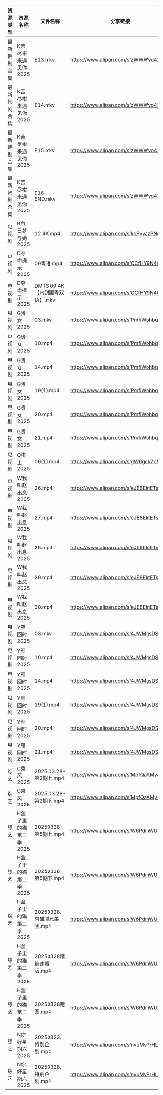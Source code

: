 | 资源类型   | 资源名称          | 文件名称                   | 分享链接                                 | 更新时间                |
| ------ | ------------- | ---------------------- | ------------------------------------ | ------------------- |
| 最新韩剧合集 | K苦尽柑来遇见你2025  | E13.mkv                | https://www.alipan.com/s/zWWWvo41fu5 | 2025-03-28 18:06:14 |
| 最新韩剧合集 | K苦尽柑来遇见你2025  | E14.mkv                | https://www.alipan.com/s/zWWWvo41fu5 | 2025-03-28 18:06:14 |
| 最新韩剧合集 | K苦尽柑来遇见你2025  | E15.mkv                | https://www.alipan.com/s/zWWWvo41fu5 | 2025-03-28 18:06:14 |
| 最新韩剧合集 | K苦尽柑来遇见你2025  | E16 END.mkv            | https://www.alipan.com/s/zWWWvo41fu5 | 2025-03-28 18:06:14 |
| 电视剧    | B白日梦与她2025    | 12 4K.mp4              | https://www.alipan.com/s/koPyyazPNd1 | 2025-03-28 20:05:15 |
| 电视剧    | D夺命提示2025     | 09粤语.mp4               | https://www.alipan.com/s/CCfHY9N4QyX | 2025-03-28 08:05:32 |
| 电视剧    | D夺命提示2025     | DMTS 09 4K【内封国粤双语】.mkv | https://www.alipan.com/s/CCfHY9N4QyX | 2025-03-28 08:05:32 |
| 电视剧    | G贵女2025       | 03.mkv                 | https://www.alipan.com/s/PmfiWbhbqWJ | 2025-03-28 19:05:47 |
| 电视剧    | G贵女2025       | 10.mp4                 | https://www.alipan.com/s/PmfiWbhbqWJ | 2025-03-28 19:05:47 |
| 电视剧    | G贵女2025       | 14.mp4                 | https://www.alipan.com/s/PmfiWbhbqWJ | 2025-03-28 19:05:46 |
| 电视剧    | G贵女2025       | 19(1).mp4              | https://www.alipan.com/s/PmfiWbhbqWJ | 2025-03-28 19:05:46 |
| 电视剧    | G贵女2025       | 20.mp4                 | https://www.alipan.com/s/PmfiWbhbqWJ | 2025-03-28 19:05:46 |
| 电视剧    | G贵女2025       | 21.mp4                 | https://www.alipan.com/s/PmfiWbhbqWJ | 2025-03-28 19:05:46 |
| 电视剧    | Q棋士2025       | 06(1).mp4              | https://www.alipan.com/s/gW6gdk7eMKN | 2025-03-28 21:06:46 |
| 电视剧    | W我叫赵出息2025    | 26.mp4                 | https://www.alipan.com/s/eJE8EhtETs6 | 2025-03-28 19:07:14 |
| 电视剧    | W我叫赵出息2025    | 27.mp4                 | https://www.alipan.com/s/eJE8EhtETs6 | 2025-03-28 19:07:13 |
| 电视剧    | W我叫赵出息2025    | 28.mp4                 | https://www.alipan.com/s/eJE8EhtETs6 | 2025-03-28 19:07:13 |
| 电视剧    | W我叫赵出息2025    | 29.mp4                 | https://www.alipan.com/s/eJE8EhtETs6 | 2025-03-28 19:07:13 |
| 电视剧    | W我叫赵出息2025    | 30.mp4                 | https://www.alipan.com/s/eJE8EhtETs6 | 2025-03-28 19:07:13 |
| 电视剧    | Y雁回时2025      | 03.mkv                 | https://www.alipan.com/s/4JWMgsDShyg | 2025-03-28 19:07:49 |
| 电视剧    | Y雁回时2025      | 10.mp4                 | https://www.alipan.com/s/4JWMgsDShyg | 2025-03-28 19:07:49 |
| 电视剧    | Y雁回时2025      | 14.mp4                 | https://www.alipan.com/s/4JWMgsDShyg | 2025-03-28 19:07:49 |
| 电视剧    | Y雁回时2025      | 19(1).mp4              | https://www.alipan.com/s/4JWMgsDShyg | 2025-03-28 19:07:49 |
| 电视剧    | Y雁回时2025      | 20.mp4                 | https://www.alipan.com/s/4JWMgsDShyg | 2025-03-28 19:07:49 |
| 电视剧    | Y雁回时2025      | 21.mp4                 | https://www.alipan.com/s/4JWMgsDShyg | 2025-03-28 19:07:48 |
| 综艺     | C乘风2025       | 2025.03.28-第2期上.mp4    | https://www.alipan.com/s/MpfQaAMy4Ly | 2025-03-28 16:07:59 |
| 综艺     | C乘风2025       | 2025.03.28-第2期下.mp4    | https://www.alipan.com/s/MpfQaAMy4Ly | 2025-03-28 16:07:59 |
| 综艺     | H盒子里的猫第二季2025 | 20250328-第5期上.mp4      | https://www.alipan.com/s/W6PdmWUu7Wr | 2025-03-28 16:08:24 |
| 综艺     | H盒子里的猫第二季2025 | 20250328-第5期下.mp4      | https://www.alipan.com/s/W6PdmWUu7Wr | 2025-03-28 16:08:24 |
| 综艺     | H盒子里的猫第二季2025 | 20250328.有猫腻兄弟团.mp4    | https://www.alipan.com/s/W6PdmWUu7Wr | 2025-03-28 16:08:24 |
| 综艺     | H盒子里的猫第二季2025 | 20250328精编速看版.mp4      | https://www.alipan.com/s/W6PdmWUu7Wr | 2025-03-28 16:08:24 |
| 综艺     | H盒子里的猫第二季2025 | 20250328跑图.mp4         | https://www.alipan.com/s/W6PdmWUu7Wr | 2025-03-28 16:08:23 |
| 综艺     | N你好星期六2025    | 20250323.特别企划.mp4      | https://www.alipan.com/s/nvuMvPrHLGa | 2025-03-28 13:09:17 |
| 综艺     | N你好星期六2025    | 20250328.特别企划.mp4      | https://www.alipan.com/s/nvuMvPrHLGa | 2025-03-28 14:09:18 |
